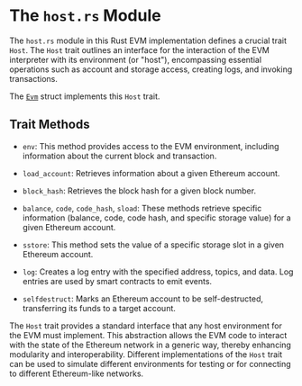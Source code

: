 # The `host.rs` Module

The `host.rs` module in this Rust EVM implementation defines a crucial trait `Host`. The `Host` trait outlines an interface for the interaction of the EVM interpreter with its environment (or "host"), encompassing essential operations such as account and storage access, creating logs, and invoking transactions.

The [`Evm`](./../revm/evm.md) struct implements this `Host` trait.

## Trait Methods

- `env`: This method provides access to the EVM environment, including information about the current block and transaction.

- `load_account`: Retrieves information about a given Ethereum account.

- `block_hash`: Retrieves the block hash for a given block number.

- `balance`, `code`, `code_hash`, `sload`: These methods retrieve specific information (balance, code, code hash, and specific storage value) for a given Ethereum account.

- `sstore`: This method sets the value of a specific storage slot in a given Ethereum account.

- `log`: Creates a log entry with the specified address, topics, and data. Log entries are used by smart contracts to emit events.

- `selfdestruct`: Marks an Ethereum account to be self-destructed, transferring its funds to a target account.


The `Host` trait provides a standard interface that any host environment for the EVM must implement. This abstraction allows the EVM code to interact with the state of the Ethereum network in a generic way, thereby enhancing modularity and interoperability. Different implementations of the `Host` trait can be used to simulate different environments for testing or for connecting to different Ethereum-like networks.